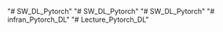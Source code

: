 "# SW_DL_Pytorch" 
"# SW_DL_Pytorch" 
"# SW_DL_Pytorch" 
"# infran_Pytorch_DL" 
"# Lecture_Pytorch_DL" 

